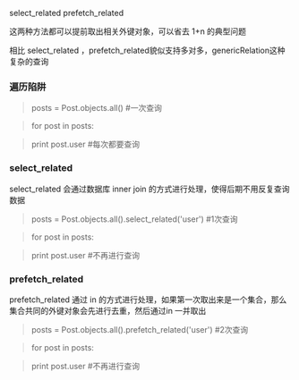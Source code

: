 select_related   prefetch_related

这两种方法都可以提前取出相关外键对象，可以省去 1+n 的典型问题

相比 select_related ，prefetch_related貌似支持多对多，genericRelation这种复杂的查询

### 遍历陷阱


>posts = Post.objects.all()  #一次查询

>for post in posts:

>  print post.user  #每次都要查询


### select_related

select_related 会通过数据库 inner join 的方式进行处理，使得后期不用反复查询数据



>posts = Post.objects.all().select_related('user')  #1次查询

>for post in posts:

>    print post.user  #不再进行查询



### prefetch_related

prefetch_related 通过 in 的方式进行处理，如果第一次取出来是一个集合，那么集合共同的外键对象会先进行去重，然后通过in 一并取出


>posts = Post.objects.all().prefetch_related('user')  #2次查询

>for post in posts:

>   print post.user  #不再进行查询




